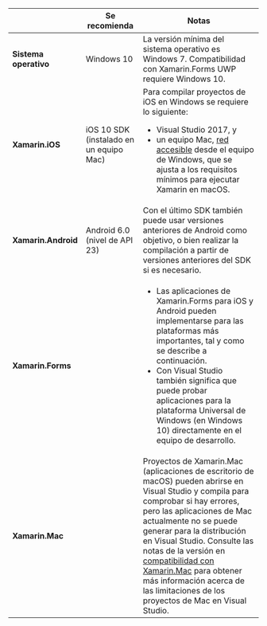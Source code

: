 ||Se recomienda|Notas|
|---|---|---|
|**Sistema operativo**|Windows 10|La versión mínima del sistema operativo es Windows 7. Compatibilidad con Xamarin.Forms UWP requiere Windows 10.
|**Xamarin.iOS**|iOS 10 SDK (instalado en un equipo Mac)|Para compilar proyectos de iOS en Windows se requiere lo siguiente:<ul><li>Visual Studio 2017, y</li><li>un equipo Mac, <a href="~/ios/get-started/installation/windows/connecting-to-mac/index.md">red accesible</a> desde el equipo de Windows, que se ajusta a los requisitos mínimos para ejecutar Xamarin en macOS.</li></ul>|
|**Xamarin.Android**|Android 6.0 (nivel de API 23)|Con el último SDK también puede usar versiones anteriores de Android como objetivo, o bien realizar la compilación a partir de versiones anteriores del SDK si es necesario.|
|**Xamarin.Forms**||<ul><li>Las aplicaciones de Xamarin.Forms para iOS y Android pueden implementarse para las plataformas más importantes, tal y como se describe a continuación.</li><li>Con Visual Studio también significa que puede probar aplicaciones para la plataforma Universal de Windows (en Windows 10) directamente en el equipo de desarrollo.</li></ul>|
|**Xamarin.Mac**||Proyectos de Xamarin.Mac (aplicaciones de escritorio de macOS) pueden abrirse en Visual Studio y compila para comprobar si hay errores, pero las aplicaciones de Mac actualmente no se puede generar para la distribución en Visual Studio. Consulte las notas de la versión en <a href="https://developer.xamarin.com/releases/vs/xamarin.vs_4/xamarin.vs_4.2/#Xamarin.Mac_minimum_support.">compatibilidad con Xamarin.Mac</a> para obtener más información acerca de las limitaciones de los proyectos de Mac en Visual Studio.|
